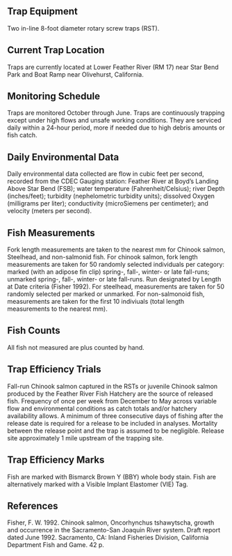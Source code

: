 ## Trap Equipment
Two in-line 8-foot diameter rotary screw traps (RST).

## Current Trap Location
Traps are currently located at Lower Feather River (RM 17) near Star Bend Park and Boat Ramp near Olivehurst, California.

## Monitoring Schedule
Traps are monitored October through June. Traps are continuously trapping except under high flows and unsafe working conditions. They are serviced daily within a 24-hour period, more if needed due to high debris amounts or fish catch.

## Daily Environmental Data
Daily environmental data collected are flow in cubic feet per second, recorded from the CDEC Gauging station: Feather River at Boyd’s Landing Above Star Bend (FSB); water temperature (Fahrenheit/Celsius); river Depth (inches/feet); turbidity (nephelometric turbidity units); dissolved Oxygen (milligrams per liter); conductivity (microSiemens per centimeter); and velocity (meters per second).

## Fish Measurements
Fork length measurements are taken to the nearest mm for Chinook salmon, Steelhead, and non-salmonid fish. For chinook salmon, fork length measurements are taken for 50 randomly selected individuals per category: marked (with an adipose fin clip) spring-, fall-, winter- or late fall-runs; unmarked spring-, fall-, winter- or late fall-runs. Run designated by Length at Date criteria (Fisher 1992). For steelhead, measurements are taken for 50 randomly selected per marked or unmarked. For non-salmonoid fish, measurements are taken for the first 10 indiviuals (total length measurements to the nearest mm). 

## Fish Counts
All fish not measured are plus counted by hand.

## Trap Efficiency Trials
Fall-run Chinook salmon captured in the RSTs or juvenile Chinook salmon produced by the Feather River Fish Hatchery are the source of released fish. Frequency of once per week from December to May across variable flow and environmental conditions as catch totals and/or hatchery availability allows. A minimum of three consecutive days of fishing after the release date is required for a release to be included in analyses. Mortality between the release point and the trap is assumed to be negligible. Release site approximately 1 mile upstream of the trapping site. 

## Trap Efficiency Marks
Fish are marked with Bismarck Brown Y (BBY) whole body stain. Fish are alternatively marked with a Visible Implant Elastomer (VIE) Tag. 

## References
Fisher, F. W. 1992. Chinook salmon, Oncorhynchus tshawytscha, growth and occurrence in the Sacramento-San Joaquin River system. Draft report dated June 1992. Sacramento, CA: Inland Fisheries Division, California Department Fish and Game. 42 p.
